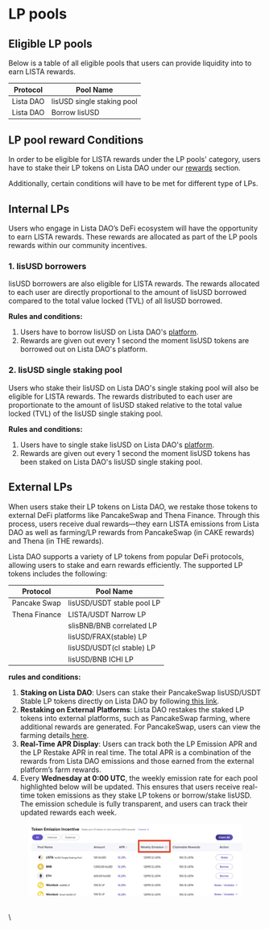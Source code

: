 # LP pools

## Eligible LP pools

Below is a table of all eligible pools that users can provide liquidity into to earn LISTA rewards.&#x20;

| **Protocol** | **Pool Name**              |
| ------------ | -------------------------- |
| Lista DAO    | lisUSD single staking pool |
| Lista DAO    | Borrow lisUSD              |

## LP pool reward Conditions

In order to be eligible for LISTA rewards under the LP pools' category, users have to stake their LP tokens on Lista DAO under our [rewards](https://lista.org/rewards) section.

Additionally, certain conditions will have to be met for different type of LPs.

## Internal LPs

Users who engage in Lista DAO’s DeFi ecosystem will have the opportunity to earn LISTA rewards. These rewards are allocated as part of the LP pools rewards within our community incentives.

### 1. lisUSD borrowers

lisUSD borrowers are also eligible for LISTA rewards. The rewards allocated to each user are directly proportional to the amount of lisUSD borrowed compared to the total value locked (TVL) of all lisUSD borrowed.

**Rules and conditions:**

1. Users have to borrow lisUSD on Lista DAO's [platform](https://lista.org/cdp/loans).
2. Rewards are given out every 1 second the moment lisUSD tokens are borrowed out on Lista DAO's platform.

### 2. lisUSD single staking pool

Users who stake their lisUSD on Lista DAO's single staking pool will also be eligible for LISTA rewards. The rewards distributed to each user are proportionate to the amount of lisUSD staked relative to the total value locked (TVL) of the lisUSD single staking pool.

**Rules and conditions:**

1. Users have to single stake lisUSD on Lista DAO's [platform](https://lista.org/cdp/earn).
2. Rewards are given out every 1 second the moment lisUSD tokens has been staked on Lista DAO's lisUSD single staking pool.

## External LPs

When users stake their LP tokens on Lista DAO, we restake those tokens to external DeFi platforms like PancakeSwap and Thena Finance. Through this process, users receive dual rewards—they earn LISTA emissions from Lista DAO as well as farming/LP rewards from PancakeSwap (in CAKE rewards) and Thena (in THE rewards).

Lista DAO supports a variety of LP tokens from popular DeFi protocols, allowing users to stake and earn rewards efficiently. The supported LP tokens includes the following:

| **Protocol**  | **Pool Name**              |
| ------------- | -------------------------- |
| Pancake Swap  | lisUSD/USDT stable pool LP |
| Thena Finance | LISTA/USDT Narrow LP       |
|               | slisBNB/BNB correlated LP  |
|               | lisUSD/FRAX(stable) LP     |
|               | lisUSD/USDT(cl stable) LP  |
|               | lisUSD/BNB ICHI LP         |

**rules and conditions:**

1. **Staking on Lista DAO**: Users can stake their PancakeSwap lisUSD/USDT Stable LP tokens directly on Lista DAO by following[ this link](https://lista.org/rewards).
2. **Restaking on External Platforms**: Lista DAO restakes the staked LP tokens into external platforms, such as PancakeSwap farming, where additional rewards are generated. For PancakeSwap, users can view the farming details[ here](https://pancakeswap.finance/farms).
3. **Real-Time APR Display**: Users can track both the LP Emission APR and the LP Restake APR in real time. The total APR is a combination of the rewards from Lista DAO emissions and those earned from the external platform’s farm rewards.
4. Every **Wednesday at 0:00 UTC**, the weekly emission rate for each pool highlighted below will be updated. This ensures that users receive real-time token emissions as they stake LP tokens or borrow/stake lisUSD. The emission schedule is fully transparent, and users can track their updated rewards each week.

<figure><img src="../../../.gitbook/assets/image (59).png" alt=""><figcaption></figcaption></figure>

\
\

